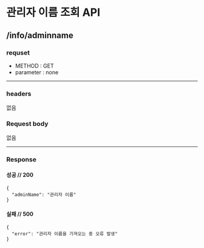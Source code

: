 # 관리자 이름 조회 API

## /info/adminname

### requset

- METHOD : GET
- parameter : none

---

### headers

없음

### Request body


없음

---

### Response

#### 성공 // 200

```
{
  "adminName": "관리자 이름" 
}
```

#### 실패 // 500
```
{
  "error": "관리자 이름을 가져오는 중 오류 발생"
}
```


